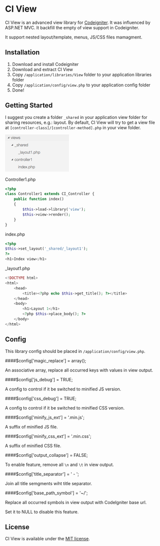 # CI View

CI View is an advanced view library for [Codeigniter](http://codeigniter.com/). It was influenced by ASP.NET MVC. It backfill the empty of view support in Codeigniter.

It support nested layout/template, menus, JS/CSS files mamagment.

## Installation

1. Download and install Codeigniter
2. Download and extract CI View 
3. Copy `/application/libraries/View` folder to your application libraries folder
4. Copy `/application/config/view.php` to your application config folder
5. Done!

## Getting Started

I suggest you create a folder `_shared` in your application view folder for sharing resources, e.g.: layout. By default, CI View will try to get a view file at `[controller-class]/[controller-method].php` in your view folder.

![Suggested view folder structure](/images/view-folder.png)


Controller1.php
```php
<?php
class Controller1 extends CI_Controller {
	public function index()
	{
		$this->load->library('view');
		$this->view->render();
	}
}
```

index.php
```php
<?php
$this->set_layout('_shared/_layout1');
?>
<h1>Index view</h1>
```

_layout1.php
```php
<!DOCTYPE html>
<html>
	<head>
		<title><?php echo $this->get_title(); ?></title>
	</head>
	<body>
		<h1>Layout 1</h1>
		<?php $this->place_body(); ?>
	</body>
</html>
```


## Config

This library config should be placed in `/application/config/view.php`.

####$config['magic_replace'] = array();

An associative array, replace all occurred keys with values in view output.

####$config['js_debug'] = TRUE;

A config to control if it be switched to minified JS version.

####$config['css_debug'] = TRUE;

A config to control if it be switched to minified CSS version.

####$config['minify_js_ext'] = '.min.js';

A suffix of minified JS file.

####$config['minify_css_ext'] = '.min.css';

A suffix of minified CSS file.

####$config['output_collapse'] = FALSE;

To enable feature, remove all `\n` and `\t` in view output.

####$config['title_separator'] = ' - ';

Join all title semgments wiht title separator.

####$config['base_path_symbol'] = '~/';

Replace all occurred symbols in view output with CodeIgniter base url.

Set it to NULL to disable this feature.

## License

CI View is available under the [MIT license](https://github.com/hkm-mo/CI-View/blob/master/LICENSE).